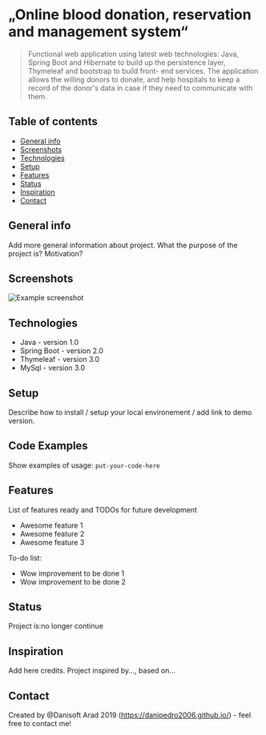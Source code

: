 # „Online blood donation, reservation and management system“
> Functional web application using latest web technologies: Java, Spring Boot and Hibernate to build up the persistence layer, Thymeleaf and bootstrap to build front- end services. 
The application allows the willing donors to donate, and help hospitals to keep a record of the donor's data in case if they need to communicate with them.


## Table of contents
* [General info](#general-info)
* [Screenshots](#screenshots)
* [Technologies](#technologies)
* [Setup](#setup)
* [Features](#features)
* [Status](#status)
* [Inspiration](#inspiration)
* [Contact](#contact)

## General info
Add more general information about project. What the purpose of the project is? Motivation?

## Screenshots
![Example screenshot](./img/screenshot.png)

## Technologies
* Java - version 1.0
* Spring Boot - version 2.0
* Thymeleaf - version 3.0
* MySql - version 3.0

## Setup
Describe how to install / setup your local environement / add link to demo version.

## Code Examples
Show examples of usage:
`put-your-code-here`

## Features
List of features ready and TODOs for future development
* Awesome feature 1
* Awesome feature 2
* Awesome feature 3

To-do list:
* Wow improvement to be done 1
* Wow improvement to be done 2

## Status
Project is:no longer continue

## Inspiration
Add here credits. Project inspired by..., based on...

## Contact
Created by @Danisoft Arad 2019 (https://danipedro2006.github.io/) - feel free to contact me!

